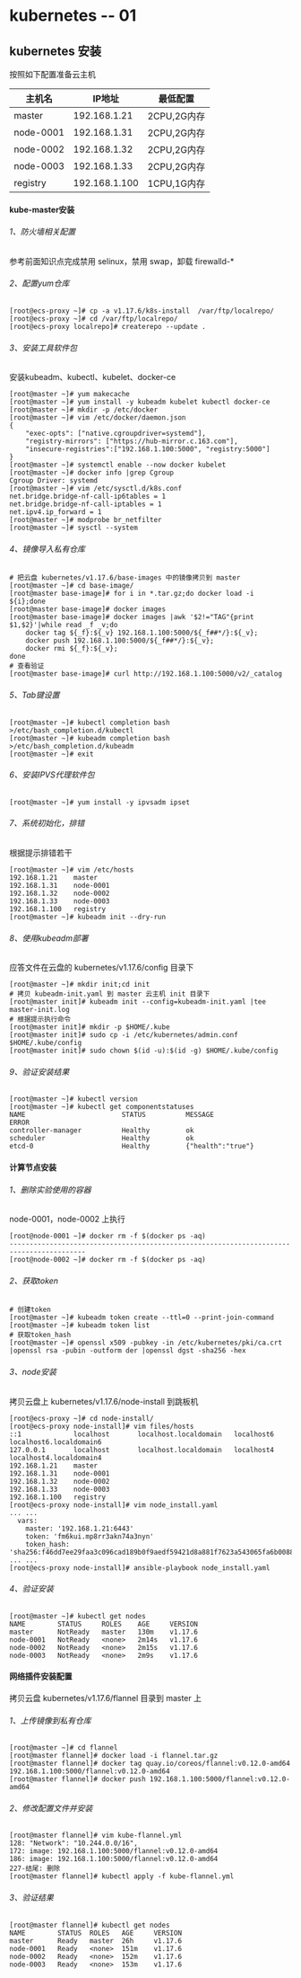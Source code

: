 # kubernetes -- 01

## kubernetes 安装

按照如下配置准备云主机

| 主机名    | IP地址        | 最低配置    |
| --------- | ------------- | ----------- |
| master    | 192.168.1.21  | 2CPU,2G内存 |
| node-0001 | 192.168.1.31  | 2CPU,2G内存 |
| node-0002 | 192.168.1.32  | 2CPU,2G内存 |
| node-0003 | 192.168.1.33  | 2CPU,2G内存 |
| registry  | 192.168.1.100 | 1CPU,1G内存 |

#### kube-master安装

###### 1、防火墙相关配置

参考前面知识点完成禁用 selinux，禁用 swap，卸载 firewalld-*

###### 2、配置yum仓库

```shell
[root@ecs-proxy ~]# cp -a v1.17.6/k8s-install  /var/ftp/localrepo/
[root@ecs-proxy ~]# cd /var/ftp/localrepo/
[root@ecs-proxy localrepo]# createrepo --update .
```

###### 3、安装工具软件包

安装kubeadm、kubectl、kubelet、docker-ce

```shell
[root@master ~]# yum makecache
[root@master ~]# yum install -y kubeadm kubelet kubectl docker-ce
[root@master ~]# mkdir -p /etc/docker
[root@master ~]# vim /etc/docker/daemon.json 
{
    "exec-opts": ["native.cgroupdriver=systemd"],
    "registry-mirrors": ["https://hub-mirror.c.163.com"],
    "insecure-registries":["192.168.1.100:5000", "registry:5000"]
}
[root@master ~]# systemctl enable --now docker kubelet
[root@master ~]# docker info |grep Cgroup
Cgroup Driver: systemd
[root@master ~]# vim /etc/sysctl.d/k8s.conf
net.bridge.bridge-nf-call-ip6tables = 1
net.bridge.bridge-nf-call-iptables = 1
net.ipv4.ip_forward = 1
[root@master ~]# modprobe br_netfilter
[root@master ~]# sysctl --system
```

###### 4、镜像导入私有仓库

```shell
# 把云盘 kubernetes/v1.17.6/base-images 中的镜像拷贝到 master
[root@master ~]# cd base-image/
[root@master base-image]# for i in *.tar.gz;do docker load -i ${i};done
[root@master base-image]# docker images
[root@master base-image]# docker images |awk '$2!="TAG"{print $1,$2}'|while read _f _v;do
    docker tag ${_f}:${_v} 192.168.1.100:5000/${_f##*/}:${_v}; 
    docker push 192.168.1.100:5000/${_f##*/}:${_v}; 
    docker rmi ${_f}:${_v}; 
done
# 查看验证
[root@master base-image]# curl http://192.168.1.100:5000/v2/_catalog
```

###### 5、Tab键设置

```shell
[root@master ~]# kubectl completion bash >/etc/bash_completion.d/kubectl
[root@master ~]# kubeadm completion bash >/etc/bash_completion.d/kubeadm
[root@master ~]# exit
```

###### 6、安装IPVS代理软件包

```shell
[root@master ~]# yum install -y ipvsadm ipset
```

###### 7、系统初始化，排错

根据提示排错若干

```shell
[root@master ~]# vim /etc/hosts
192.168.1.21	master
192.168.1.31	node-0001
192.168.1.32	node-0002
192.168.1.33	node-0003
192.168.1.100	registry
[root@master ~]# kubeadm init --dry-run
```

###### 8、使用kubeadm部署

应答文件在云盘的 kubernetes/v1.17.6/config 目录下

```shell
[root@master ~]# mkdir init;cd init
# 拷贝 kubeadm-init.yaml 到 master 云主机 init 目录下
[root@master init]# kubeadm init --config=kubeadm-init.yaml |tee master-init.log
# 根据提示执行命令
[root@master init]# mkdir -p $HOME/.kube
[root@master init]# sudo cp -i /etc/kubernetes/admin.conf $HOME/.kube/config
[root@master init]# sudo chown $(id -u):$(id -g) $HOME/.kube/config
```

###### 9、验证安装结果

```shell
[root@master ~]# kubectl version
[root@master ~]# kubectl get componentstatuses
NAME                        STATUS      	MESSAGE             	ERROR
controller-manager       	Healthy         ok
scheduler                   Healthy   		ok
etcd-0                 		Healthy   		{"health":"true"}
```

#### 计算节点安装

###### 1、删除实验使用的容器

node-0001，node-0002 上执行

```shell
[root@node-0001 ~]# docker rm -f $(docker ps -aq)
-----------------------------------------------------------------------------------------
[root@node-0002 ~]# docker rm -f $(docker ps -aq)
```

###### 2、获取token

```shell
# 创建token
[root@master ~]# kubeadm token create --ttl=0 --print-join-command
[root@master ~]# kubeadm token list
# 获取token_hash
[root@master ~]# openssl x509 -pubkey -in /etc/kubernetes/pki/ca.crt |openssl rsa -pubin -outform der |openssl dgst -sha256 -hex
```

###### 3、node安装

拷贝云盘上 kubernetes/v1.17.6/node-install 到跳板机

```shell
[root@ecs-proxy ~]# cd node-install/
[root@ecs-proxy node-install]# vim files/hosts
::1             localhost       localhost.localdomain   localhost6      localhost6.localdomain6
127.0.0.1       localhost       localhost.localdomain   localhost4      localhost4.localdomain4
192.168.1.21    master
192.168.1.31    node-0001
192.168.1.32    node-0002
192.168.1.33    node-0003
192.168.1.100   registry
[root@ecs-proxy node-install]# vim node_install.yaml
... ...
  vars:
    master: '192.168.1.21:6443'
    token: 'fm6kui.mp8rr3akn74a3nyn'
    token_hash: 'sha256:f46dd7ee29faa3c096cad189b0f9aedf59421d8a881f7623a543065fa6b0088c'
... ...
[root@ecs-proxy node-install]# ansible-playbook node_install.yaml
```

###### 4、验证安装

```shell
[root@master ~]# kubectl get nodes
NAME        STATUS     ROLES    AGE     VERSION
master      NotReady   master   130m    v1.17.6
node-0001   NotReady   <none>   2m14s   v1.17.6
node-0002   NotReady   <none>   2m15s   v1.17.6
node-0003   NotReady   <none>   2m9s    v1.17.6
```

#### 网络插件安装配置

拷贝云盘 kubernetes/v1.17.6/flannel 目录到 master 上

###### 1、上传镜像到私有仓库

```shell
[root@master ~]# cd flannel
[root@master flannel]# docker load -i flannel.tar.gz
[root@master flannel]# docker tag quay.io/coreos/flannel:v0.12.0-amd64 192.168.1.100:5000/flannel:v0.12.0-amd64
[root@master flannel]# docker push 192.168.1.100:5000/flannel:v0.12.0-amd64
```

###### 2、修改配置文件并安装

```shell
[root@master flannel]# vim kube-flannel.yml
128: "Network": "10.244.0.0/16",
172: image: 192.168.1.100:5000/flannel:v0.12.0-amd64
186: image: 192.168.1.100:5000/flannel:v0.12.0-amd64
227-结尾: 删除
[root@master flannel]# kubectl apply -f kube-flannel.yml
```

###### 3、验证结果

```shell
[root@master flannel]# kubectl get nodes
NAME  		STATUS	ROLES	AGE		VERSION
master		Ready	master	26h		v1.17.6
node-0001	Ready	<none>	151m	v1.17.6
node-0002	Ready	<none>	152m	v1.17.6
node-0003	Ready	<none>	153m	v1.17.6
```

